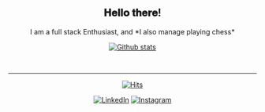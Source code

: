 <div align="center">
  <h2> 𝐇𝐞𝐥𝐥𝐨 𝐭𝐡𝐞𝐫𝐞!</h2>
  <p>I am a full stack Enthusiast, and *I also manage playing chess*</p>
</div>

<div align="center">

  [![Github stats](https://github-readme-stats.vercel.app/api?username=riyasavant&count_private=true&show_icons=true)](https://github.com/anuraghazra/github-readme-stats)

  </br>

  ---
  [![Hits](https://hits.seeyoufarm.com/api/count/incr/badge.svg?url=https%3A%2F%2Fgithub.com%2Friyasavant&count_bg=%2379C83D&title_bg=%23555555&icon=&icon_color=%23E7E7E7&title=hits&edge_flat=false)](https://hits.seeyoufarm.com)
  <br>

  <a href="https://www.linkedin.com/in/riya-savant" target="_blank"><img src="https://img.shields.io/badge/LinkedIn-%230077B5.svg?&style=flat-square&logo=linkedin&logoColor=white"   alt="LinkedIn"></a>
  <a href="https://www.instagram.com/riyasavant" target="_blank"><img src="https://img.shields.io/badge/Instagram-%23E4405F.svg?&style=flat-square&logo=instagram&logoColor=white"  alt="Instagram"></a>
</div>

